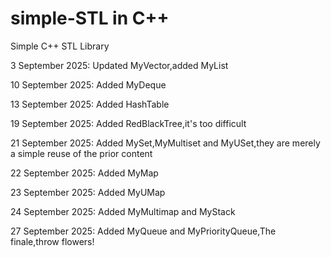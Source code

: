 # simple-STL in C++
Simple C++ STL Library

3 September 2025: Updated MyVector,added MyList

10 September 2025: Added MyDeque

13 September 2025: Added HashTable

19 September 2025: Added RedBlackTree,it's too difficult

21 September 2025: Added MySet,MyMultiset and MyUSet,they are merely a simple reuse of the prior content

22 September 2025: Added MyMap

23 September 2025: Added MyUMap

24 September 2025: Added MyMultimap and MyStack

27 September 2025: Added MyQueue and MyPriorityQueue,The finale,throw flowers!
